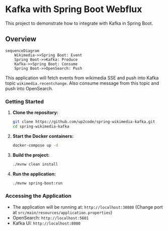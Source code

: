 # Kafka with Spring Boot Webflux

This project to demonstrate how to integrate with Kafka in Spring Boot.

## Overview

```mermaid
sequenceDiagram
    Wikimedia->>Spring Boot: Event
    Spring Boot->>Kafka: Produce
    Kafka->>Spring Boot: Consume
    Spring Boot->>OpenSearch: Push
```

This application will fetch events from wikimedia SSE and push into Kafka topic `wikimedia.recentchange`.
Also consume message from this topic and push into OpenSearch.

### Getting Started

1. **Clone the repository:**
    ```sh
    git clone https://github.com/up2code/spring-wikimedia-kafka.git
    cd spring-wikimedia-kafka
    ```

2. **Start the Docker containers:**
    ```sh
    docker-compose up -d
    ```

3. **Build the project:**
    ```sh
    ./mvnw clean install
    ```

4. **Run the application:**
    ```sh
    ./mvnw spring-boot:run
    ```

### Accessing the Application

- The application will be running at: `http://localhost:38080` (Change port at `src/main/resources/application.properties`)
- OpenSearch: `http://localhost:5601`
- Kafka UI: `http://localhost:8080`

